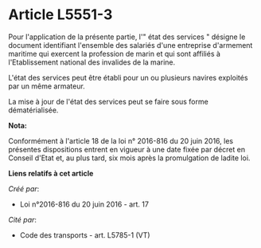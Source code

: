 # Article L5551-3

Pour l'application de la présente partie, l'" état des services " désigne le document identifiant l'ensemble des salariés
d'une entreprise d'armement maritime qui exercent la profession de marin et qui sont affiliés à l'Etablissement national des
invalides de la marine. 

L'état des services peut être établi pour un ou plusieurs navires exploités par un même armateur. 

La mise à jour de l'état des services peut se faire sous forme dématérialisée.

**Nota:**

Conformément à l'article 18 de la loi n° 2016-816 du 20 juin 2016, les présentes dispositions entrent en vigueur à une date
fixée par décret en Conseil d'Etat et, au plus tard, six mois après la promulgation de ladite loi.

**Liens relatifs à cet article**

_Créé par_:

  - Loi n°2016-816 du 20 juin 2016 - art. 17

_Cité par_:

  - Code des transports - art. L5785-1 (VT)
